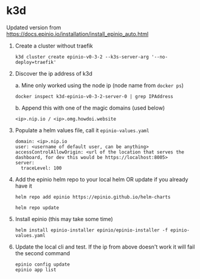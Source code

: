 # k3d

Updated version from https://docs.epinio.io/installation/install_epinio_auto.html

1. Create a cluster without traefik
   ```
   k3d cluster create epinio-v0-3-2 --k3s-server-arg '--no-deploy=traefik'
   ```
2. Discover the ip address of k3d

   a. Mine only worked using the node ip (node name from `docker ps`)
      ```
      docker inspect k3d-epinio-v0-3-2-server-0 | grep IPAddress
      ```
   b. Append this with one of the magic domains (used below)
      ```
      <ip>.nip.io / <ip>.omg.howdoi.website
      ```
3. Populate a helm values file, call it `epinio-values.yaml`
   ```
   domain: <ip>.nip.io
   user: <username of default user, can be anything>
   accessControlAllowOrigin: <url of the location that serves the dashboard, for dev this would be https://localhost:8005>
   server:
     traceLevel: 100
   ```
4. Add the epinio helm repo to your local helm OR update if you already have it
   ```
   helm repo add epinio https://epinio.github.io/helm-charts
   ```
   ```
   helm repo update
   ```
5. Install epinio (this may take some time)
   ```
   helm install epinio-installer epinio/epinio-installer -f epinio-values.yaml
   ```
6. Update the local cli and test. If the ip from above doesn't work it will fail the second command
   ```
   epinio config update
   epinio app list
   ```

